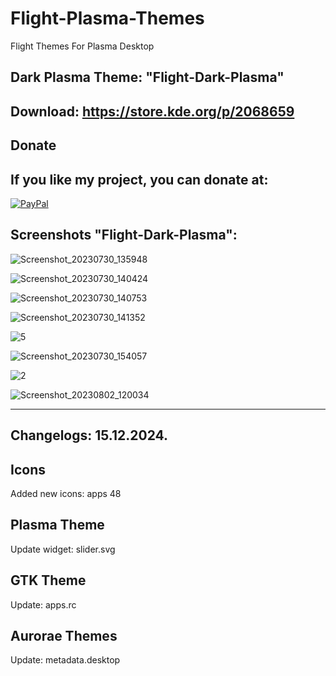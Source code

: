 # Flight-Plasma-Themes
Flight Themes For Plasma Desktop 

Dark Plasma Theme: "Flight-Dark-Plasma" 
------------------------------

Download: https://store.kde.org/p/2068659
-------------------------------------------



<html>
  <head>
    <meta charset="utf-8" />
  </head>
  <body>
    <h2>Donate</h2>
    <h2>If you like my project, you can donate at:</h2>
    <a href="https://www.paypal.com/paypalme/VesnaLazic">
    <img src="PayPal.png" alt="PayPal" />
    </a>
  </body>
</html>



Screenshots "Flight-Dark-Plasma":
---------------------------------

![Screenshot_20230730_135948](https://github.com/L4ki/Flight-Plasma-Themes/assets/45247573/3cb13fad-b509-480b-bbbf-9e933f7d623e)

![Screenshot_20230730_140424](https://github.com/L4ki/Flight-Plasma-Themes/assets/45247573/cf141888-bce5-4f0d-9e5a-fc57efceaf3d)

![Screenshot_20230730_140753](https://github.com/L4ki/Flight-Plasma-Themes/assets/45247573/df8f42c4-5ade-48a1-a300-e5d3f47352a6)

![Screenshot_20230730_141352](https://github.com/L4ki/Flight-Plasma-Themes/assets/45247573/0b4058ca-c91b-4bd7-8e2d-3215e7298445)

![5](https://github.com/L4ki/Flight-Plasma-Themes/assets/45247573/9f1278c5-d657-4036-9f48-8f48a73df54d)

![Screenshot_20230730_154057](https://github.com/L4ki/Flight-Plasma-Themes/assets/45247573/62f4e1ac-b4f4-4eb9-98d7-a258a2132f39)

![2](https://github.com/L4ki/Flight-Plasma-Themes/assets/45247573/9c995976-8aa5-47bc-93d0-5be1c56ac22f)

![Screenshot_20230802_120034](https://github.com/L4ki/Flight-Plasma-Themes/assets/45247573/1247ec39-a5c4-4843-877a-b641f7f5f183)

______________________

Changelogs: 15.12.2024.
----------------------

Icons
-----

Added new icons: apps 48

Plasma Theme
------------

Update widget: slider.svg

GTK Theme
---------

Update: apps.rc

Aurorae Themes
--------------

Update: metadata.desktop




